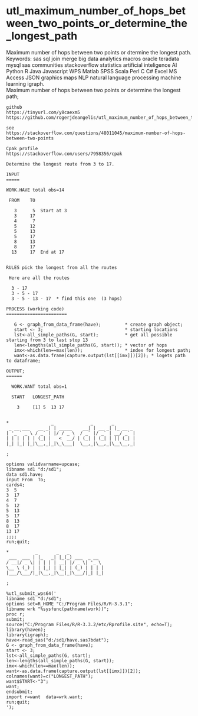 # utl_maximum_number_of_hops_between_two_points_or_determine_the_longest_path
Maximum number of hops between two points or dtermine the longest path.                                                                                                                                                                                                          Keywords: sas sql join merge big data analytics macros oracle teradata mysql sas communities stackoverflow statistics                   artificial inteligence AI Python R Java Javascript WPS Matlab SPSS Scala Perl C C# Excel MS Access JSON graphics maps NLP                natural language processing machine learning igraph.   
    Maximum number of hops between two points or determine the longest path;                                                            
                                                                                                                                        
    github                                                                                                                              
    https://tinyurl.com/y8caexm5                                                                                                        
    https://github.com/rogerjdeangelis/utl_maximum_number_of_hops_between_two_points_or_determine_the_longest_path                      
                                                                                                                                        
    see                                                                                                                                 
    https://stackoverflow.com/questions/48011045/maximum-number-of-hops-between-two-points                                              
                                                                                                                                        
    Cpak profile                                                                                                                        
    https://stackoverflow.com/users/7958356/cpak                                                                                        
                                                                                                                                        
    Determine the longest route from 3 to 17.                                                                                           
                                                                                                                                        
    INPUT                                                                                                                               
    =====                                                                                                                               
                                                                                                                                        
    WORK.HAVE total obs=14                                                                                                              
                                                                                                                                        
     FROM    TO                                                                                                                         
                                                                                                                                        
       3      5  Start at 3                                                                                                             
       3     17                                                                                                                         
       4      7                                                                                                                         
       5     12                                                                                                                         
       5     13                                                                                                                         
       5     17                                                                                                                         
       8     13                                                                                                                         
       8     17                                                                                                                         
      13     17  End at 17                                                                                                              
                                                                                                                                        
                                                                                                                                        
    RULES pick the longest from all the routes                                                                                           
                                                                                                                                        
     Here are all the routes                                                                                                            
                                                                                                                                        
      3 - 17                                                                                                                            
      3 - 5 - 17                                                                                                                        
      3 - 5 - 13 - 17  * find this one  (3 hops)                                                                                        
                                                                                                                                        
    PROCESS (working code)                                                                                                              
    =======================                                                                                                             
                                                                                                                                        
       G <- graph_from_data_frame(have);         * create graph object;                                                                 
       start <- 3;                               * starting locations                                                                   
       lst<-all_simple_paths(G, start);          * get all possible starting from 3 to last stop 13                                     
       len<-lengths(all_simple_paths(G, start)); * vector of hops                                                                       
       imx<-which(len==max(len));                * index for longest path;                                                              
       want<-as.data.frame(capture.output(lst[[imx]])[2]); * logets path to dataframe;                                                  
                                                                                                                                        
    OUTPUT;                                                                                                                             
    ======                                                                                                                              
                                                                                                                                        
      WORK.WANT total obs=1                                                                                                             
                                                                                                                                        
      START   LONGEST_PATH                                                                                                              
                                                                                                                                        
        3     [1] 5  13 17                                                                                                              
                                                                                                                                        
                                                                                                                                        
    *                _              _       _                                                                                           
     _ __ ___   __ _| | _____    __| | __ _| |_ __ _                                                                                    
    | '_ ` _ \ / _` | |/ / _ \  / _` |/ _` | __/ _` |                                                                                   
    | | | | | | (_| |   <  __/ | (_| | (_| | || (_| |                                                                                   
    |_| |_| |_|\__,_|_|\_\___|  \__,_|\__,_|\__\__,_|                                                                                   
                                                                                                                                        
    ;                                                                                                                                   
                                                                                                                                        
    options validvarname=upcase;                                                                                                        
    libname sd1 "d:/sd1";                                                                                                               
    data sd1.have;                                                                                                                      
    input From  To;                                                                                                                     
    cards4;                                                                                                                             
    3  5                                                                                                                                
    3  17                                                                                                                               
    4  7                                                                                                                                
    5  12                                                                                                                               
    5  13                                                                                                                               
    5  17                                                                                                                               
    8  13                                                                                                                               
    8  17                                                                                                                               
    13 17                                                                                                                               
    ;;;;                                                                                                                                
    run;quit;                                                                                                                           
                                                                                                                                        
    *          _       _   _                                                                                                            
     ___  ___ | |_   _| |_(_) ___  _ __                                                                                                 
    / __|/ _ \| | | | | __| |/ _ \| '_ \                                                                                                
    \__ \ (_) | | |_| | |_| | (_) | | | |                                                                                               
    |___/\___/|_|\__,_|\__|_|\___/|_| |_|                                                                                               
                                                                                                                                        
    ;                                                                                                                                   
                                                                                                                                        
    %utl_submit_wps64('                                                                                                                 
    libname sd1 "d:/sd1";                                                                                                               
    options set=R_HOME "C:/Program Files/R/R-3.3.1";                                                                                    
    libname wrk "%sysfunc(pathname(work))";                                                                                             
    proc r;                                                                                                                             
    submit;                                                                                                                             
    source("C:/Program Files/R/R-3.3.2/etc/Rprofile.site", echo=T);                                                                     
    library(haven);                                                                                                                     
    library(igraph);                                                                                                                    
    have<-read_sas("d:/sd1/have.sas7bdat");                                                                                             
    G <- graph_from_data_frame(have);                                                                                                   
    start <- 3;                                                                                                                         
    lst<-all_simple_paths(G, start);                                                                                                    
    len<-lengths(all_simple_paths(G, start));                                                                                           
    imx<-which(len==max(len));                                                                                                          
    want<-as.data.frame(capture.output(lst[[imx]])[2]);                                                                                 
    colnames(want)=c("LONGEST_PATH");                                                                                                   
    want$START<-"3";                                                                                                                    
    want;                                                                                                                               
    endsubmit;                                                                                                                          
    import r=want  data=wrk.want;                                                                                                       
    run;quit;                                                                                                                           
    ');                                                                                                                                 
                                                                                                                                        
                               

